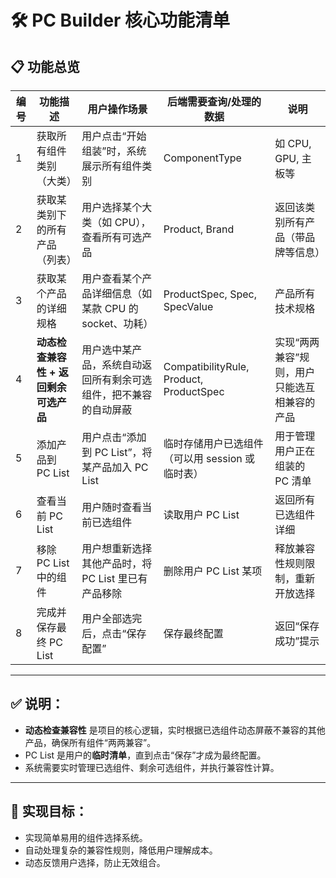 # 🛠️ PC Builder 核心功能清单

## 📋 功能总览

| 编号 | 功能描述                                        | 用户操作场景                                              | 后端需要查询/处理的数据                         | 说明                                           |
|------|-------------------------------------------|-----------------------------------------------------|--------------------------------------------|----------------------------------------------|
| 1    | 获取所有组件类别（大类）                              | 用户点击“开始组装”时，系统展示所有组件类别                              | ComponentType                                | 如 CPU, GPU, 主板等                              |
| 2    | 获取某类别下的所有产品（列表）                          | 用户选择某个大类（如 CPU），查看所有可选产品                             | Product, Brand                               | 返回该类别所有产品（带品牌等信息）                         |
| 3    | 获取某个产品的详细规格                                 | 用户查看某个产品详细信息（如某款 CPU 的 socket、功耗）                     | ProductSpec, Spec, SpecValue                 | 产品所有技术规格                                     |
| 4    | **动态检查兼容性 + 返回剩余可选产品**                   | 用户选中某产品，系统自动返回所有剩余可选组件，把不兼容的自动屏蔽                     | CompatibilityRule, Product, ProductSpec     | 实现“两两兼容”规则，用户只能选互相兼容的产品                  |
| 5    | 添加产品到 PC List                               | 用户点击“添加到 PC List”，将某产品加入 PC List                         | 临时存储用户已选组件（可以用 session 或 临时表）         | 用于管理用户正在组装的 PC 清单                           |
| 6    | 查看当前 PC List                               | 用户随时查看当前已选组件                                         | 读取用户 PC List                            | 返回所有已选组件详细                                    |
| 7    | 移除 PC List 中的组件                             | 用户想重新选择其他产品时，将 PC List 里已有产品移除                          | 删除用户 PC List 某项                          | 释放兼容性规则限制，重新开放选择                              |
| 8    | 完成并保存最终 PC List                           | 用户全部选完后，点击“保存配置”                                    | 保存最终配置                                   | 返回“保存成功”提示                                    |

---

## ✅ 说明：

- **动态检查兼容性** 是项目的核心逻辑，实时根据已选组件动态屏蔽不兼容的其他产品，确保所有组件“两两兼容”。
- PC List 是用户的**临时清单**，直到点击“保存”才成为最终配置。
- 系统需要实时管理已选组件、剩余可选组件，并执行兼容性计算。

---

## 🎯 实现目标：

- 实现简单易用的组件选择系统。
- 自动处理复杂的兼容性规则，降低用户理解成本。
- 动态反馈用户选择，防止无效组合。

